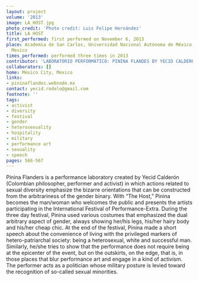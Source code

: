```yaml
---
layout: project
volume: '2013'
image: LA_HOST.jpg
photo_credit: 'Photo credit: Luis Felipe Hernández'
title: LA HOST
first_performed: first performed on November 6, 2013
place: Academia de San Carlos, Universidad Nacional Autónoma de México, México City,
  Mexico
times_performed: performed three times in 2013
contributor: 'LABORATORIO PERFORMÁTICO: PININA FLANDES BY YECID CALDERÓN RODELO'
collaborators: []
home: México City, Mexico
links:
- pininaflandes.webnode.mx
contact: yecid.rodelo@gmail.com
footnote: ''
tags:
- activist
- diversity
- festival
- gender
- heterosexuality
- hospitality
- military
- performance art
- sexuality
- speech
pages: 566-567
---
```


Pinina Flanders is a performance laboratory created by Yecid Calderón (Colombian philosopher, performer and activist) in which actions related to sexual diversity emphasize the bizarre orientations that can be constructed from the arbitrariness of the gender binary. With “The Host,” Pinina becomes the man/woman who welcomes the public and presents the artists participating in the International Festival of Performance-Extra. During the three day festival, Pinina used various costumes that emphasized the dual arbitrary aspect of gender, always showing her/his legs, his/her hairy body and his/her cheap chic. At the end of the festival, Pinina made a short speech about the convenience of living with the privileged markers of hetero-patriarchal society: being a heterosexual, white and successful man. Similarly, he/she tries to show that the performance does not require being at the epicenter of the event, but on the outskirts, on the edge, that is, in those places that blur performance art and engage in a kind of activism. The performer acts as a politician whose military posture is levied toward the recognition of so-called sexual minorities.
